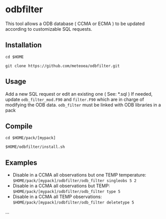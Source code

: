 
odbfilter 
=========

This tool allows a ODB database ( CCMA or ECMA ) to be updated according to
customizable SQL requests.

Installation
------------

`cd $HOME`

`git clone https://github.com/meteoea/odbfilter.git`

Usage
-----

Add a new SQL request or edit an existing one ( See: *.sql )
If needed, update `odb_filter_mod.F90` and `filter.F90` which are in charge of modifying the ODB data.
`odb_filter` must be linked with ODB libraries in a pack

Compile
-------

`cd $HOME/pack/[mypack]`

`$HOME/odbfilter/install.sh`

Examples
--------

- Disable in a CCMA all observations but one TEMP temperature:
	`$HOME/pack/[mypack]/odbfilter/odb_filter singleobs 5 2`
- Disable in a CCMA all observations but TEMP:
	`$HOME/pack/[mypack]/odbfilter/odb_filter type 5`
- Disable in a CCMA all TEMP observations:
	`$HOME/pack/[mypack]/odbfilter/odb_filter deletetype 5`
	
	
...